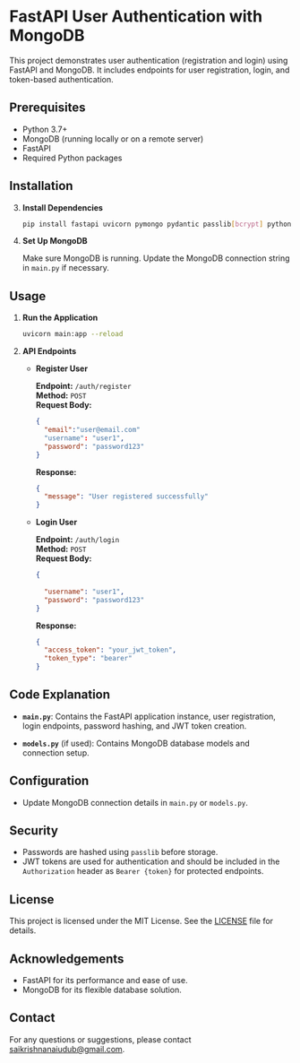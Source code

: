 # FastAPI User Authentication with MongoDB

This project demonstrates user authentication (registration and login) using FastAPI and MongoDB. It includes endpoints for user registration, login, and token-based authentication.

## Prerequisites

- Python 3.7+
- MongoDB (running locally or on a remote server)
- FastAPI
- Required Python packages

## Installation

3. **Install Dependencies**

    ```bash
    pip install fastapi uvicorn pymongo pydantic passlib[bcrypt] python-jose
    ```

4. **Set Up MongoDB**

    Make sure MongoDB is running. Update the MongoDB connection string in `main.py` if necessary.

## Usage

1. **Run the Application**

    ```bash
    uvicorn main:app --reload
    ```

2. **API Endpoints**

    - **Register User**

      **Endpoint:** `/auth/register`  
      **Method:** `POST`  
      **Request Body:**
      ```json
      {
        "email":"user@email.com"
        "username": "user1",
        "password": "password123"
      }
      ```
      **Response:**
      ```json
      {
        "message": "User registered successfully"
      }
      ```

    - **Login User**

      **Endpoint:** `/auth/login`  
      **Method:** `POST`  
      **Request Body:**
      ```json
      {
       
        "username": "user1",
        "password": "password123"
      }
      ```
      **Response:**
      ```json
      {
        "access_token": "your_jwt_token",
        "token_type": "bearer"
      }
      ```

## Code Explanation

- **`main.py`**: Contains the FastAPI application instance, user registration, login endpoints, password hashing, and JWT token creation.

- **`models.py`** (if used): Contains MongoDB database models and connection setup.

## Configuration

- Update MongoDB connection details in `main.py` or `models.py`.

## Security

- Passwords are hashed using `passlib` before storage.
- JWT tokens are used for authentication and should be included in the `Authorization` header as `Bearer {token}` for protected endpoints.

## License

This project is licensed under the MIT License. See the [LICENSE](LICENSE) file for details.

## Acknowledgements

- FastAPI for its performance and ease of use.
- MongoDB for its flexible database solution.

## Contact

For any questions or suggestions, please contact [saikrishnanaiudub@gmail.com](mailto:saikrishnanaiudub@gmail.com).

